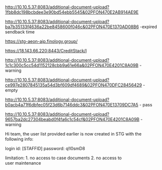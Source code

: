 http://10.10.5.37:8083/additional-document-upload?1fbb8dc198bcbdee3e90bd54ebb5545&02PFON470E2AB914AE9E

http://10.10.5.37:8083/additional-document-upload?ba7b35133f4636a22be8458600f046c&02PFON470E1370AD08B6 -expired sendback time

https://stg-aeon-aip.finology.group/

https://18.143.66.220:8443/CreditStack/l

http://10.10.5.37:8083/additional-document-upload?1c1c300c5cc54d1152128cbb9a61e66a&02PFON470E4201C8A09B - warning

http://10.10.5.37:8083/additional-document-upload?ce997e2807845135a54d3bf609df4689&02PFON470DFC28456429 - empty

http://10.10.5.37:8083/additional-document-upload?b0acb4a71f6dbfec05f23d6b7146ddc3&02PFON470E13709DC7A5 - pass

http://10.10.5.37:8083/additional-document-upload?9657ba2dc27304beabd0f4fa6c1c54cf&02PFON470E4201C8A09B - warning

Hi team, the user list provided earlier is now created in STG with the following info:

login id: [STAFFID]
password: q!l0smD8

limitation:
    1. no access to case documents
    2. no access to user maintenance



